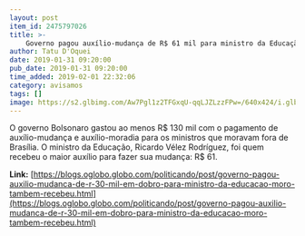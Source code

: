 ```yaml
---
layout: post
item_id: 2475797026
title: >-
    Governo pagou auxílio-mudança de R$ 61 mil para ministro da Educação; Moro recebeu R$ 31 mil
author: Tatu D'Oquei
date: 2019-01-31 09:20:00
pub_date: 2019-01-31 09:20:00
time_added: 2019-02-01 22:32:06
category: avisamos
tags: []
image: https://s2.glbimg.com/Aw7Pgl1z2TFGxqU-qqLJZLzzFPw=/640x424/i.glbimg.com/og/ig/infoglobo1/f/original/2019/01/31/46577817451_73acd63b63_k.jpg
---
```


O governo Bolsonaro gastou ao menos R$ 130 mil com o pagamento de auxílio-mudança e auxílio-moradia para os ministros que moravam fora de Brasília. O ministro da Educação, Ricardo Vélez Rodríguez, foi quem recebeu o maior auxílio para fazer sua mudança: R$ 61.

**Link:** [https://blogs.oglobo.globo.com/politicando/post/governo-pagou-auxilio-mudanca-de-r-30-mil-em-dobro-para-ministro-da-educacao-moro-tambem-recebeu.html](https://blogs.oglobo.globo.com/politicando/post/governo-pagou-auxilio-mudanca-de-r-30-mil-em-dobro-para-ministro-da-educacao-moro-tambem-recebeu.html)

